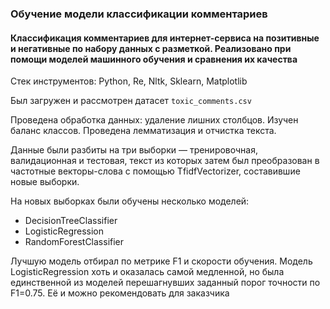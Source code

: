 ### Обучение модели классификации комментариев
#### Классификация комментариев для интернет-сервиса на позитивные и негативные по набору данных с разметкой. Реализовано при помощи моделей машинного обучения и сравнения их качества
Стек инструментов: Python, Re, Nltk, Sklearn, Matplotlib

Был загружен и рассмотрен датасет `toxic_comments.csv`

Проведена обработка данных: удаление лишних столбцов. Изучен баланс классов. Проведена лемматизация и отчистка текста. 

Данные были разбиты на три выборки — тренировочная, валидационная и тестовая, текст из которых затем был преобразован в частотные векторы-слова с помощью  TfidfVectorizer, составившие новые выборки.

На новых выборках были обучены несколько моделей:
* DecisionTreeClassifier
* LogisticRegression
* RandomForestClassifier

Лучшую модель отбирал по метрике F1 и скорости обучения. Модель LogisticRegression хоть и оказалась самой медленной, но была единственной из моделей перешагнувших заданный порог точности по F1=0.75. Её и можно рекомендовать для заказчика
